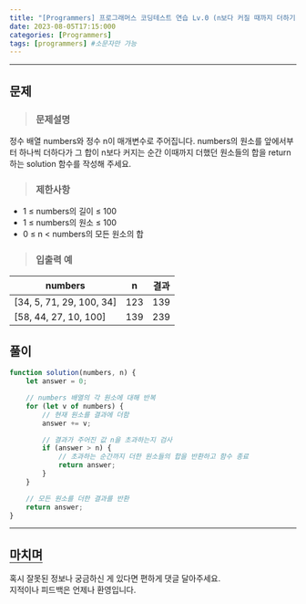```yaml
---
title: "[Programmers] 프로그래머스 코딩테스트 연습 Lv.0 (n보다 커질 때까지 더하기)"
date: 2023-08-05T17:15:000
categories: [Programmers]
tags: [programmers] #소문자만 가능
---
```


---

## <b>문제</b>

<h3><blockquote>문제설명
</blockquote></h3>

정수 배열 numbers와 정수 n이 매개변수로 주어집니다. numbers의 원소를 앞에서부터 하나씩 더하다가 그 합이 n보다 커지는 순간 이때까지 더했던 원소들의 합을 return 하는 solution 함수를 작성해 주세요.

<h3><blockquote>제한사항
</blockquote></h3>

- 1 ≤ numbers의 길이 ≤ 100
- 1 ≤ numbers의 원소 ≤ 100
- 0 ≤ n < numbers의 모든 원소의 합

<h3><blockquote>입출력 예
</blockquote></h3>

| numbers                  |  n  | 결과 |
| ------------------------ | :-: | :--: |
| [34, 5, 71, 29, 100, 34] | 123 | 139  |
| [58, 44, 27, 10, 100]    | 139 | 239  |

## <b>풀이</b>

```js
function solution(numbers, n) {
    let answer = 0;

    // numbers 배열의 각 원소에 대해 반복
    for (let v of numbers) {
        // 현재 원소를 결과에 더함
        answer += v;

        // 결과가 주어진 값 n을 초과하는지 검사
        if (answer > n) {
            // 초과하는 순간까지 더한 원소들의 합을 반환하고 함수 종료
            return answer;
        }
    }

    // 모든 원소를 더한 결과를 반환
    return answer;
}
```

---

## <b style="border-bottom:2px solid gray"><b>마치며</b></b>

<P>혹시 잘못된 정보나 궁금하신 게 있다면 편하게 댓글 달아주세요.<br/>
지적이나 피드백은 언제나 환영입니다.</p>
